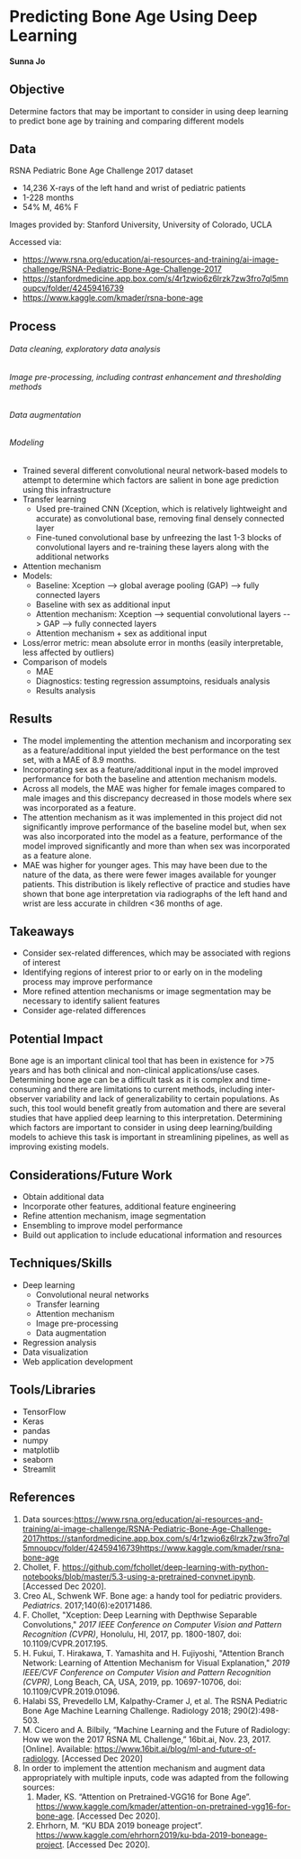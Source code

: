 # Predicting Bone Age Using Deep Learning

#### Sunna Jo



## Objective

Determine factors that may be important to consider in using deep learning to predict bone age by training and comparing different models



## Data

RSNA Pediatric Bone Age Challenge 2017 dataset

- 14,236 X-rays of the left hand and wrist of pediatric patients
- 1-228 months
- 54% M, 46% F

Images provided by: Stanford University, University of Colorado, UCLA

Accessed via:

- https://www.rsna.org/education/ai-resources-and-training/ai-image-challenge/RSNA-Pediatric-Bone-Age-Challenge-2017
- https://stanfordmedicine.app.box.com/s/4r1zwio6z6lrzk7zw3fro7ql5mnoupcv/folder/42459416739
- https://www.kaggle.com/kmader/rsna-bone-age



## Process

###### Data cleaning, exploratory data analysis

###### Image pre-processing, including contrast enhancement and thresholding methods

###### Data augmentation

###### Modeling

- Trained several different convolutional neural network-based models to attempt to determine which factors are salient in bone age prediction using this infrastructure
- Transfer learning
  - Used pre-trained CNN (Xception, which is relatively lightweight and accurate) as convolutional base, removing final densely connected layer
  - Fine-tuned convolutional base by unfreezing the last 1-3 blocks of convolutional layers and re-training these layers along with the additional networks
- Attention mechanism
- Models:
  - Baseline: Xception --> global average pooling (GAP) --> fully connected layers
  - Baseline with sex as additional input
  - Attention mechanism: Xception --> sequential convolutional layers --> GAP --> fully connected layers
  - Attention mechanism + sex as additional input
- Loss/error metric: mean absolute error in months (easily interpretable, less affected by outliers)
- Comparison of models
  - MAE
  - Diagnostics: testing regression assumptoins, residuals analysis
  - Results analysis



## Results

- The model implementing the attention mechanism and incorporating sex as a feature/additional input yielded the best performance on the test set, with a MAE of 8.9 months.
- Incorporating sex as a feature/additional input in the model improved performance for both the baseline and attention mechanism models.
- Across all models, the MAE was higher for female images compared to male images and this discrepancy decreased in those models where sex was incorporated as a feature.
- The attention mechanism as it was implemented in this project did not significantly improve performance of the baseline model but, when sex was also incorporated into the model as a feature, performance of the model improved significantly and more than when sex was incorporated as a feature alone.
- MAE was higher for younger ages. This may have been due to the nature of the data, as there were fewer images available for younger patients. This distribution is likely reflective of practice and studies have shown that bone age interpretation via radiographs of the left hand and wrist are less accurate in children <36 months of age.



## Takeaways

- Consider sex-related differences, which may be associated with regions of interest
- Identifying regions of interest prior to or early on in the modeling process may improve performance
- More refined attention mechanisms or image segmentation may be necessary to identify salient features
- Consider age-related differences



## Potential Impact

Bone age is an important clinical tool that has been in existence for >75 years and has both clinical and non-clinical applications/use cases. Determining bone age can be a difficult task as it is complex and time-consuming and there are limitations to current methods, including inter-observer variability and lack of generalizability to certain populations. As such, this tool would benefit greatly from automation and there are several studies that have applied deep learning to this interpretation. Determining which factors are important to consider in using deep learning/building models to achieve this task is important in streamlining pipelines, as well as improving existing models.



## Considerations/Future Work

- Obtain additional data
- Incorporate other features, additional feature engineering
- Refine attention mechanism, image segmentation
- Ensembling to improve model performance
- Build out application to include educational information and resources



## Techniques/Skills

- Deep learning
  - Convolutional neural networks
  - Transfer learning
  - Attention mechanism
  - Image pre-processing
  - Data augmentation
- Regression analysis
- Data visualization
- Web application development

## Tools/Libraries

- TensorFlow
- Keras
- pandas
- numpy
- matplotlib
- seaborn
- Streamlit



## References

1. Data sources:https://www.rsna.org/education/ai-resources-and-training/ai-image-challenge/RSNA-Pediatric-Bone-Age-Challenge-2017https://stanfordmedicine.app.box.com/s/4r1zwio6z6lrzk7zw3fro7ql5mnoupcv/folder/42459416739https://www.kaggle.com/kmader/rsna-bone-age
2. Chollet, F. https://github.com/fchollet/deep-learning-with-python-notebooks/blob/master/5.3-using-a-pretrained-convnet.ipynb. [Accessed Dec 2020].
3. Creo AL, Schwenk WF. Bone age: a handy tool for pediatric providers. *Pediatrics*. 2017;140(6):e20171486.
4. F. Chollet, "Xception: Deep Learning with Depthwise Separable Convolutions," *2017 IEEE Conference on Computer Vision and Pattern Recognition (CVPR)*, Honolulu, HI, 2017, pp. 1800-1807, doi: 10.1109/CVPR.2017.195.
5. H. Fukui, T. Hirakawa, T. Yamashita and H. Fujiyoshi, "Attention Branch Network: Learning of Attention Mechanism for Visual Explanation," *2019 IEEE/CVF Conference on Computer Vision and Pattern Recognition (CVPR)*, Long Beach, CA, USA, 2019, pp. 10697-10706, doi: 10.1109/CVPR.2019.01096.
6. Halabi SS, Prevedello LM, Kalpathy-Cramer J, et al. The RSNA Pediatric Bone Age Machine Learning Challenge. Radiology 2018; 290(2):498-503.
7. M. Cicero and A. Bilbily, “Machine Learning and the Future of Radiology: How we won the 2017 RSNA ML Challenge,” 16bit.ai, Nov. 23, 2017. [Online]. Available: https://www.16bit.ai/blog/ml-and-future-of-radiology. [Accessed Dec 2020]
8. In order to implement the attention mechanism and augment data appropriately with multiple inputs, code was adapted from the following sources:
   1. Mader, KS. “Attention on Pretrained-VGG16 for Bone Age”.  https://www.kaggle.com/kmader/attention-on-pretrained-vgg16-for-bone-age. [Accessed Dec 2020].
   2. Ehrhorn, M. “KU BDA 2019 boneage project”. https://www.kaggle.com/ehrhorn2019/ku-bda-2019-boneage-project. [Accessed Dec 2020].